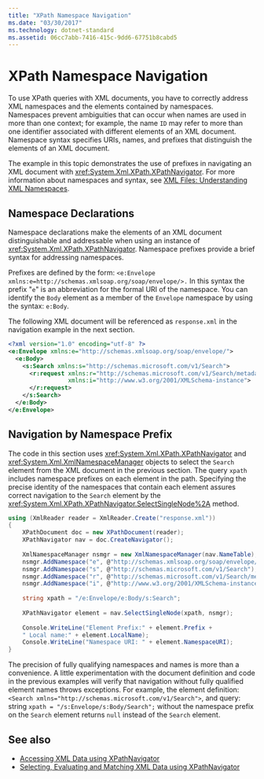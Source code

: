 ```yaml
---
title: "XPath Namespace Navigation"
ms.date: "03/30/2017"
ms.technology: dotnet-standard
ms.assetid: 06cc7abb-7416-415c-9dd6-67751b8cabd5
---
```

# XPath Namespace Navigation
To use XPath queries with XML documents, you have to correctly address XML namespaces and the elements contained by namespaces. Namespaces prevent ambiguities that can occur when names are used in more than one context; for example, the name `ID` may refer to more than one identifier associated with different elements of an XML document. Namespace syntax specifies URIs, names, and prefixes that distinguish the elements of an XML document.  
  
 The example in this topic demonstrates the use of prefixes in navigating an XML document with <xref:System.Xml.XPath.XPathNavigator>. For more information about namespaces and syntax, see [XML Files: Understanding XML Namespaces](https://docs.microsoft.com/previous-versions/dotnet/articles/bb986013(v=msdn.10)).  
  
## Namespace Declarations  
 Namespace declarations make the elements of an XML document distinguishable and addressable when using an instance of <xref:System.Xml.XPath.XPathNavigator>. Namespace prefixes provide a brief syntax for addressing namespaces.  
  
 Prefixes are defined by the form: `<e:Envelope xmlns:e=http://schemas.xmlsoap.org/soap/envelope/>.` In this syntax the prefix "`e`" is an abbreviation for the formal URI of the namespace. You can identify the `Body` element as a member of the `Envelope` namespace by using the syntax: `e:Body`.  
  
 The following XML document will be referenced as `response.xml` in the navigation example in the next section.  
  
```xml  
<?xml version="1.0" encoding="utf-8" ?>  
<e:Envelope xmlns:e="http://schemas.xmlsoap.org/soap/envelope/">  
  <e:Body>  
    <s:Search xmlns:s="http://schemas.microsoft.com/v1/Search">  
      <r:request xmlns:r="http://schemas.microsoft.com/v1/Search/metadata"
                 xmlns:i="http://www.w3.org/2001/XMLSchema-instance">  
      </r:request>  
    </s:Search>  
  </e:Body>  
</e:Envelope>  
```  
  
## Navigation by Namespace Prefix  
 The code in this section uses <xref:System.Xml.XPath.XPathNavigator> and <xref:System.Xml.XmlNamespaceManager> objects to select the `Search` element from the XML document in the previous section. The query `xpath` includes namespace prefixes on each element in the path. Specifying the precise identity of the namespaces that contain each element assures correct navigation to the `Search` element by the <xref:System.Xml.XPath.XPathNavigator.SelectSingleNode%2A> method.  
  
```csharp  
using (XmlReader reader = XmlReader.Create("response.xml"))  
{  
    XPathDocument doc = new XPathDocument(reader);  
    XPathNavigator nav = doc.CreateNavigator();
  
    XmlNamespaceManager nsmgr = new XmlNamespaceManager(nav.NameTable);  
    nsmgr.AddNamespace("e", @"http://schemas.xmlsoap.org/soap/envelope/");  
    nsmgr.AddNamespace("s", @"http://schemas.microsoft.com/v1/Search");  
    nsmgr.AddNamespace("r", @"http://schemas.microsoft.com/v1/Search/metadata");  
    nsmgr.AddNamespace("i", @"http://www.w3.org/2001/XMLSchema-instance");  
  
    string xpath = "/e:Envelope/e:Body/s:Search";  
  
    XPathNavigator element = nav.SelectSingleNode(xpath, nsmgr);  
  
    Console.WriteLine("Element Prefix:" + element.Prefix +
    " Local name:" + element.LocalName);  
    Console.WriteLine("Namespace URI: " + element.NamespaceURI);  
}  
```  
  
 The precision of fully qualifying namespaces and names is more than a convenience. A little experimentation with the document definition and code in the previous examples will verify that navigation without fully qualified element names throws exceptions. For example, the element definition: `<Search xmlns="http://schemas.microsoft.com/v1/Search">`, and query: string `xpath = "/s:Envelope/s:Body/Search";` without the namespace prefix on the `Search` element returns `null` instead of the `Search` element.  
  
## See also

- [Accessing XML Data using XPathNavigator](accessing-xml-data-using-xpathnavigator.md)
- [Selecting, Evaluating and Matching XML Data using XPathNavigator](selecting-evaluating-and-matching-xml-data-using-xpathnavigator.md)
